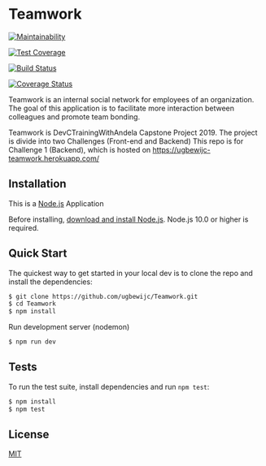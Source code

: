 # Teamwork

  [![Maintainability](https://api.codeclimate.com/v1/badges/80bfaf25081c9c1f3531/maintainability)](https://codeclimate.com/github/ugbewijc/Teamwork/maintainability)

  [![Test Coverage](https://api.codeclimate.com/v1/badges/80bfaf25081c9c1f3531/test_coverage)](https://codeclimate.com/github/ugbewijc/Teamwork/test_coverage)

  [![Build Status](https://travis-ci.com/ugbewijc/Teamwork.svg?branch=master)](https://travis-ci.com/ugbewijc/Teamwork)

  [![Coverage Status](https://coveralls.io/repos/github/ugbewijc/Teamwork/badge.svg?branch=master)](https://coveralls.io/github/ugbewijc/Teamwork?branch=master)

  Teamwork is an internal social network for employees of an organization. The goal of this
  application is to facilitate more interaction between colleagues and promote team bonding.

  Teamwork is DevCTrainingWithAndela Capstone Project 2019.
  The project is divide into two Challenges (Front-end and Backend)
  This repo is for Challenge 1 (Backend), which is hosted on https://ugbewijc-teamwork.herokuapp.com/

## Installation
  This is a [Node.js](https://nodejs.org/en/) Application

  Before installing, [download and install Node.js](https://nodejs.org/en/download/).
  Node.js 10.0 or higher is required.

## Quick Start
  The quickest way to get started in your local dev is to clone the repo and install the dependencies:
  ```bash
  $ git clone https://github.com/ugbewijc/Teamwork.git
  $ cd Teamwork
  $ npm install
  ```

  Run development server (nodemon)
  ```bash
  $ npm run dev
  ```

## Tests
  To run the test suite, install dependencies and run `npm test`:

  ```bash
  $ npm install
  $ npm test
  ```
## License
  [MIT](LICENSE)
